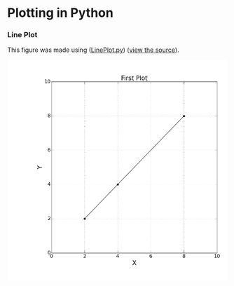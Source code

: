 # Plotting in Python

### Line Plot

This figure was made using ([LinePlot.py](LinePlot/LinePlot.py)) ([view the source](https://github.com/cmutnik/plots/blob/master/Python/LinePlot/LinePlot.py)).

![Foo](https://github.com/cmutnik/plots/blob/master/Python/LinePlot/lp.png)